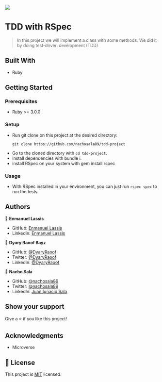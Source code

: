 ![](https://img.shields.io/badge/Microverse-blueviolet)

# TDD with RSpec

> In this project we will implement a class with some methods. We did it by doing test-driven development (TDD)

## Built With

- Ruby

## Getting Started

### Prerequisites
- Ruby >= 3.0.0

### Setup

- Run git clone on this project at the desired directory:
   ```
   git clone https://github.com/nachosala89/tdd-project
   ```
- Go to the cloned directory with `cd tdd-project`.
- Install dependencies with bundle i.
- install RSpec on your system with gem install rspec

### Usage

- With RSpec installed in your environment, you can just run `rspec spec` to run the tests.

## Authors

👤 **Enmanuel Lassis**

- GitHub: [Enmanuel Lassis](https://github.com/elassis)
- LinkedIn: [Enmanuel Lassis](https://linkedin.com/in/enmanuel-lassis-pena)

👤 **Dyary Raoof Bayz**

- GitHub: [@DyaryRaoof](https://github.com/DyaryRaoof)
- Twitter: [@DyaryRaoof](https://twitter.com/DyaryRaoof)
- LinkedIn: [@DyaryRaoof](https://linkedin.com/in/DyaryRaoof)

👤 **Nacho Sala**

- GitHub: [@nachosala89](https://github.com/nachosala89)
- Twitter: [@nachosala89](https://twitter.com/nachosala89)
- LinkedIn: [Juan Ignacio Sala](https://www.linkedin.com/in/nacho-sala)

## Show your support

Give a ⭐️ if you like this project!

## Acknowledgments

- Microverse

## 📝 License

This project is [MIT](./MIT.md) licensed.
